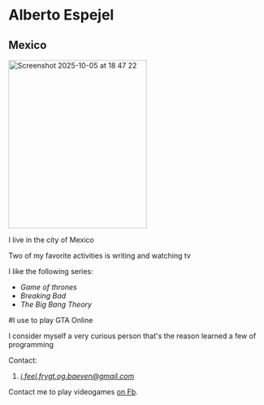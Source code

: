 # Alberto Espejel

## Mexico

<img width="272" height="331" alt="Screenshot 2025-10-05 at 18 47 22" src="https://github.com/user-attachments/assets/cabf0cbe-7025-41b0-9734-dae074911a23" />


I live in the city of Mexico

Two of my favorite activities is writing and watching tv

I like the following series:

- *Game of thrones*
- *Breaking Bad*
- *The Big Bang Theory*

#I use to play GTA Online

I consider myself a very curious person that's the reason learned a few of programming

Contact:

1. *i.feel.frygt.og.baeven@gmail.com*

Contact me to play videogames [on Fb](https://www.facebook.com/alberto.espejel.369).

